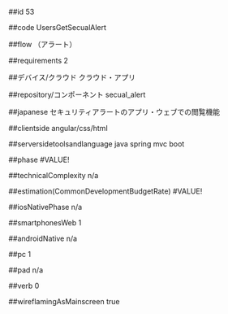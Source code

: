 ##id
53

##code
UsersGetSecualAlert

##flow
（アラート）

##requirements
2

##デバイス/クラウド
クラウド・アプリ

##repository/コンポーネント
secual_alert

##japanese
セキュリティアラートのアプリ・ウェブでの閲覧機能

##clientside
angular/css/html

##serversidetoolsandlanguage
java spring mvc boot

##phase
#VALUE!

##technicalComplexity
n/a

##estimation(CommonDevelopmentBudgetRate)
#VALUE!

##iosNativePhase
n/a

##smartphonesWeb
1

##androidNative
n/a

##pc
1

##pad
n/a

##verb
0

##wireflamingAsMainscreen
true


